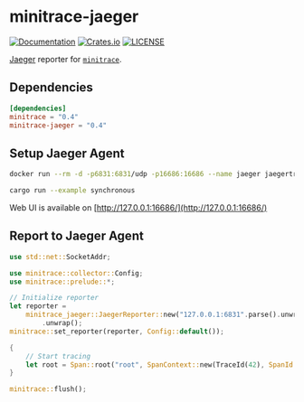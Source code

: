 # minitrace-jaeger

[![Documentation](https://docs.rs/minitrace-jaeger/badge.svg)](https://docs.rs/minitrace-jaeger/)
[![Crates.io](https://img.shields.io/crates/v/minitrace-jaeger.svg)](https://crates.io/crates/minitrace-jaeger)
[![LICENSE](https://img.shields.io/github/license/tikv/minitrace-rust.svg)](https://github.com/tikv/minitrace-rust/blob/master/LICENSE)

[Jaeger](https://www.jaegertracing.io/) reporter for [`minitrace`](https://crates.io/crates/minitrace).

## Dependencies

```toml
[dependencies]
minitrace = "0.4"
minitrace-jaeger = "0.4"
```

## Setup Jaeger Agent

```sh
docker run --rm -d -p6831:6831/udp -p16686:16686 --name jaeger jaegertracing/all-in-one:latest

cargo run --example synchronous
```

Web UI is available on [http://127.0.0.1:16686/](http://127.0.0.1:16686/)

## Report to Jaeger Agent

```rust
use std::net::SocketAddr;

use minitrace::collector::Config;
use minitrace::prelude::*;

// Initialize reporter
let reporter =
    minitrace_jaeger::JaegerReporter::new("127.0.0.1:6831".parse().unwrap(), "asynchronous")
        .unwrap();
minitrace::set_reporter(reporter, Config::default());

{
    // Start tracing
    let root = Span::root("root", SpanContext::new(TraceId(42), SpanId::default()));
}

minitrace::flush();
```
